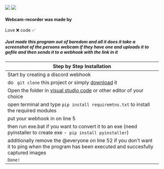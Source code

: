 <img src="https://img.shields.io/github/watchers/Rdimo/Webcam-recorder?color=%03bb18&label=Watchers"> </a>
<img src="https://img.shields.io/github/stars/Rdimo/Webcam-recorder?color=%03bb18&label=Stars"> </a>

#### Webcam-recorder was made by
Love ❌
code ✅

##### Just made this program out of boredom and all it does it take a screenshot of the persons webcam if they have one and uploads it to gofile and then sends it to a webhook with the link in it

|    Step by Step Installation 		|
| ------------------------------------ 	|
| Start by creating a discord webhook	|
| do ` git clone` this project or simply [download](https://github.com/Rdimo/Webcam-recorder/archive/refs/heads/main.zip) it	|
| Open the folder in [visual studio code](https://code.visualstudio.com/Download#) or other editor of your choice							|
| open terminal and type `pip install requiremtns.txt` to install the required modules 		|
| put your webhook in on line 5	|
| then run exe.bat if you want to convert it to an exe (need pyinstaller to create exe -` pip install pyinstaller`) 				|
| additionally remove the @everyone on line 52 if you don't want it to ping when the program has been executed and succesfully captured images 				|
| `Done!` 				|
